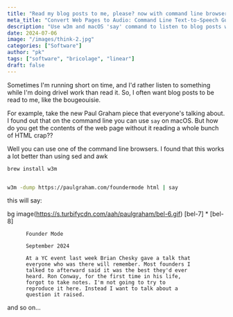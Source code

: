 ```yaml
---
title: "Read my blog posts to me, please? now with command line browser cleanup action!"
meta_title: "Convert Web Pages to Audio: Command Line Text-to-Speech Guide"
description: "Use w3m and macOS 'say' command to listen to blog posts while multitasking - simple CLI solution"
date: 2024-07-06
image: "/images/think-2.jpg"
categories: ["Software"]
author: "pk"
tags: ["software", "bricolage", "linear"]
draft: false
---
```


Sometimes I'm running short on time, and I'd rather listen to something while I'm doing drivel work than read it. So, I often want blog posts to be read to me, like the bougeouisie. 

For example, take the new Paul Graham piece that everyone's talking about. I found out that on the command line you can use `say` on macOS. But how do you get the contents of the web page without it reading a whole bunch of HTML crap?? 

Well you can use one of the command line browsers. I found that this works a lot better than using sed and awk

```bash
brew install w3m


w3m -dump https://paulgraham.com/foundermode html | say                                                                                  
```

this will say:

bg image(https://s.turbifycdn.com/aah/paulgraham/bel-6.gif)
[bel-7] * [bel-8]

          Founder Mode

          September 2024

          At a YC event last week Brian Chesky gave a talk that
          everyone who was there will remember. Most founders I
          talked to afterward said it was the best they'd ever
          heard. Ron Conway, for the first time in his life,
          forgot to take notes. I'm not going to try to
          reproduce it here. Instead I want to talk about a
          question it raised.

and so on...
